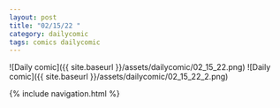 ```yaml
---
layout: post
title: "02/15/22 "
category: dailycomic
tags: comics dailycomic
---
```

![Daily comic]({{ site.baseurl }}/assets/dailycomic/02_15_22.png)
![Daily comic]({{ site.baseurl }}/assets/dailycomic/02_15_22_2.png)

{% include navigation.html %}

